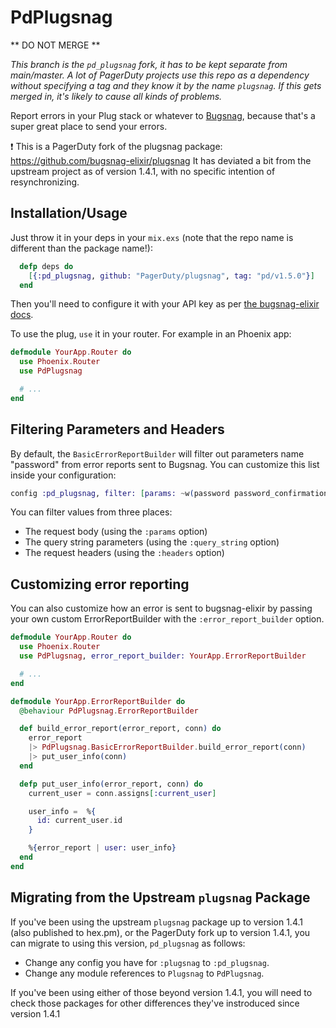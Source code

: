 # PdPlugsnag

** DO NOT MERGE **

_This branch is the `pd_plugsnag` fork, it has to be kept separate from main/master. A lot of PagerDuty projects use this repo
as a dependency without specifying a tag and they know it by the name `plugsnag`. If this gets merged in, it's likely to 
cause all kinds of problems._

Report errors in your Plug stack or whatever to [Bugsnag](https://bugsnag.com),
because that's a super great place to send your errors.

:exclamation: This is a PagerDuty fork of the plugsnag package: https://github.com/bugsnag-elixir/plugsnag
It has deviated a bit from the upstream project as of version 1.4.1, with no specific intention
of resynchronizing.

## Installation/Usage

Just throw it in your deps in your `mix.exs` (note that the repo name is different than the package name!):

```elixir
  defp deps do
    [{:pd_plugsnag, github: "PagerDuty/plugsnag", tag: "pd/v1.5.0"}]
  end
```

Then you'll need to configure it with your API key as
per [the bugsnag-elixir
docs](https://github.com/jarednorman/bugsnag-elixir).

To use the plug, `use` it in your router. For example in an Phoenix app:

```elixir
defmodule YourApp.Router do
  use Phoenix.Router
  use PdPlugsnag

  # ...
end
```

## Filtering Parameters and Headers

By default, the `BasicErrorReportBuilder` will filter out parameters name "password" from error reports sent to Bugsnag. You can customize this list inside your configuration:

```elixir
config :pd_plugsnag, filter: [params: ~w(password password_confirmation super_sekrit), headers: []]
```

You can filter values from three places:
- The request body (using the `:params` option)
- The query string parameters (using the `:query_string` option)
- The request headers (using the `:headers` option)

## Customizing error reporting

You can also customize how an error is sent to bugsnag-elixir by passing your
own custom ErrorReportBuilder with the `:error_report_builder` option.

```elixir
defmodule YourApp.Router do
  use Phoenix.Router
  use PdPlugsnag, error_report_builder: YourApp.ErrorReportBuilder

  # ...
end
```

```elixir
defmodule YourApp.ErrorReportBuilder do
  @behaviour PdPlugsnag.ErrorReportBuilder

  def build_error_report(error_report, conn) do
    error_report
    |> PdPlugsnag.BasicErrorReportBuilder.build_error_report(conn)
    |> put_user_info(conn)
  end

  defp put_user_info(error_report, conn) do
    current_user = conn.assigns[:current_user]

    user_info =  %{
      id: current_user.id
    }

    %{error_report | user: user_info}
  end
end
```

## Migrating from the Upstream `plugsnag` Package

If you've been using the upstream `plugsnag` package up to version 1.4.1
(also published to hex.pm), or the PagerDuty fork up to version 1.4.1,
you can migrate to using this version, `pd_plugsnag` as follows:

* Change any config you have for `:plugsnag` to `:pd_plugsnag`.
* Change any module references to `Plugsnag` to `PdPlugsnag`.

If you've been using either of those beyond version 1.4.1, you will need
to check those packages for other differences they've instroduced since
version 1.4.1

